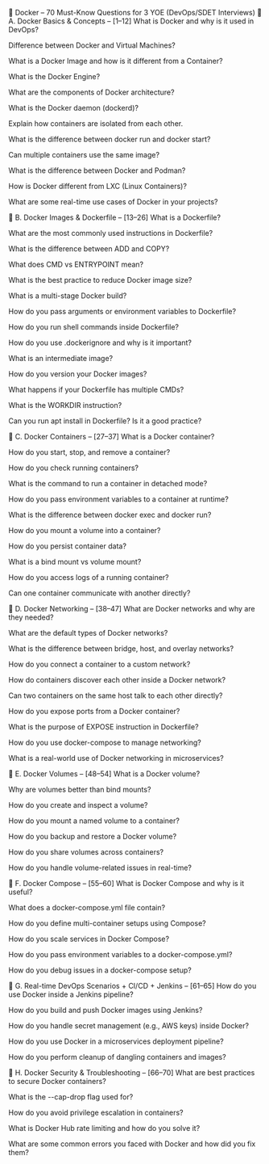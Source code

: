 🐳 Docker – 70 Must-Know Questions for 3 YOE (DevOps/SDET Interviews)
🔹 A. Docker Basics & Concepts – [1–12]
What is Docker and why is it used in DevOps?

Difference between Docker and Virtual Machines?

What is a Docker Image and how is it different from a Container?

What is the Docker Engine?

What are the components of Docker architecture?

What is the Docker daemon (dockerd)?

Explain how containers are isolated from each other.

What is the difference between docker run and docker start?

Can multiple containers use the same image?

What is the difference between Docker and Podman?

How is Docker different from LXC (Linux Containers)?

What are some real-time use cases of Docker in your projects?

🔹 B. Docker Images & Dockerfile – [13–26]
What is a Dockerfile?

What are the most commonly used instructions in Dockerfile?

What is the difference between ADD and COPY?

What does CMD vs ENTRYPOINT mean?

What is the best practice to reduce Docker image size?

What is a multi-stage Docker build?

How do you pass arguments or environment variables to Dockerfile?

How do you run shell commands inside Dockerfile?

How do you use .dockerignore and why is it important?

What is an intermediate image?

How do you version your Docker images?

What happens if your Dockerfile has multiple CMDs?

What is the WORKDIR instruction?

Can you run apt install in Dockerfile? Is it a good practice?

🔹 C. Docker Containers – [27–37]
What is a Docker container?

How do you start, stop, and remove a container?

How do you check running containers?

What is the command to run a container in detached mode?

How do you pass environment variables to a container at runtime?

What is the difference between docker exec and docker run?

How do you mount a volume into a container?

How do you persist container data?

What is a bind mount vs volume mount?

How do you access logs of a running container?

Can one container communicate with another directly?

🔹 D. Docker Networking – [38–47]
What are Docker networks and why are they needed?

What are the default types of Docker networks?

What is the difference between bridge, host, and overlay networks?

How do you connect a container to a custom network?

How do containers discover each other inside a Docker network?

Can two containers on the same host talk to each other directly?

How do you expose ports from a Docker container?

What is the purpose of EXPOSE instruction in Dockerfile?

How do you use docker-compose to manage networking?

What is a real-world use of Docker networking in microservices?

🔹 E. Docker Volumes – [48–54]
What is a Docker volume?

Why are volumes better than bind mounts?

How do you create and inspect a volume?

How do you mount a named volume to a container?

How do you backup and restore a Docker volume?

How do you share volumes across containers?

How do you handle volume-related issues in real-time?

🔹 F. Docker Compose – [55–60]
What is Docker Compose and why is it useful?

What does a docker-compose.yml file contain?

How do you define multi-container setups using Compose?

How do you scale services in Docker Compose?

How do you pass environment variables to a docker-compose.yml?

How do you debug issues in a docker-compose setup?

🔹 G. Real-time DevOps Scenarios + CI/CD + Jenkins – [61–65]
How do you use Docker inside a Jenkins pipeline?

How do you build and push Docker images using Jenkins?

How do you handle secret management (e.g., AWS keys) inside Docker?

How do you use Docker in a microservices deployment pipeline?

How do you perform cleanup of dangling containers and images?

🔹 H. Docker Security & Troubleshooting – [66–70]
What are best practices to secure Docker containers?

What is the --cap-drop flag used for?

How do you avoid privilege escalation in containers?

What is Docker Hub rate limiting and how do you solve it?

What are some common errors you faced with Docker and how did you fix them?